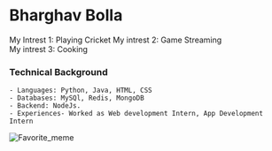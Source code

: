 # Bharghav Bolla
My Intrest 1: Playing Cricket
My intrest 2: Game Streaming    
My intrest 3: Cooking

### Technical Background
    - Languages: Python, Java, HTML, CSS
    - Databases: MySQl, Redis, MongoDB
    - Backend: NodeJs.
    - Experiences- Worked as Web development Intern, App Development Intern

![Favorite_meme](https://images.app.goo.gl/HiCQm6ysi9PYGEJ49)
